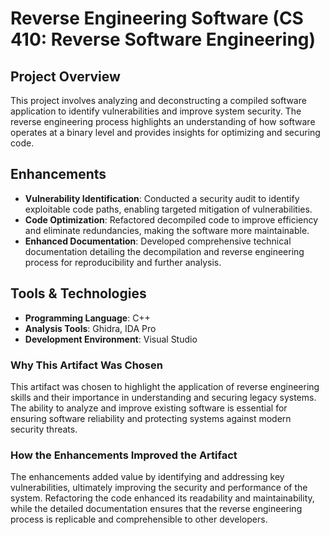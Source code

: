 # Reverse Engineering Software (CS 410: Reverse Software Engineering)

## Project Overview
This project involves analyzing and deconstructing a compiled software application to identify vulnerabilities and improve system security. The reverse engineering process highlights an understanding of how software operates at a binary level and provides insights for optimizing and securing code.

## Enhancements
- **Vulnerability Identification**: Conducted a security audit to identify exploitable code paths, enabling targeted mitigation of vulnerabilities.
- **Code Optimization**: Refactored decompiled code to improve efficiency and eliminate redundancies, making the software more maintainable.
- **Enhanced Documentation**: Developed comprehensive technical documentation detailing the decompilation and reverse engineering process for reproducibility and further analysis.

## Tools & Technologies
- **Programming Language**: C++
- **Analysis Tools**: Ghidra, IDA Pro
- **Development Environment**: Visual Studio

### Why This Artifact Was Chosen
This artifact was chosen to highlight the application of reverse engineering skills and their importance in understanding and securing legacy systems. The ability to analyze and improve existing software is essential for ensuring software reliability and protecting systems against modern security threats.

### How the Enhancements Improved the Artifact
The enhancements added value by identifying and addressing key vulnerabilities, ultimately improving the security and performance of the system. Refactoring the code enhanced its readability and maintainability, while the detailed documentation ensures that the reverse engineering process is replicable and comprehensible to other developers.
